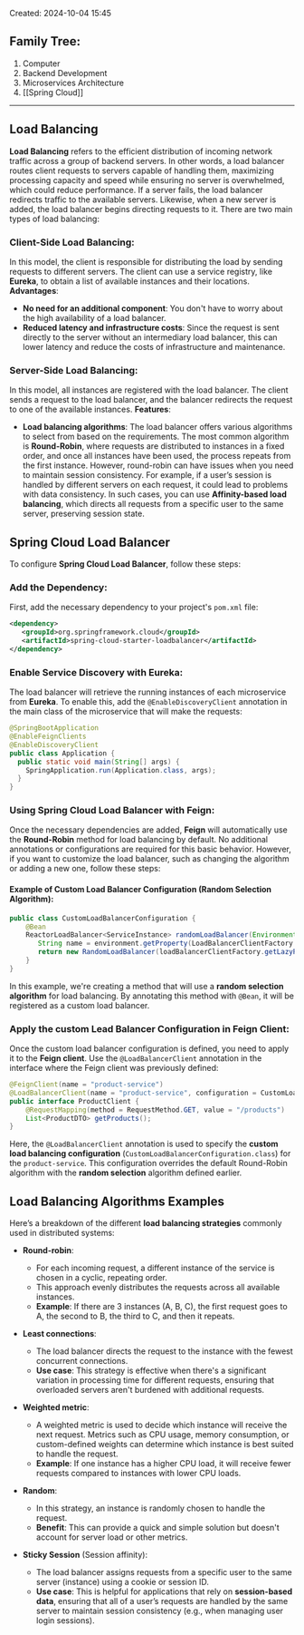 Created: 2024-10-04 15:45
## Family Tree:
1. Computer
2. Backend Development
3. Microservices Architecture
4. [[Spring Cloud]]
-- -
## Load Balancing
**Load Balancing** refers to the efficient distribution of incoming network traffic across a group of backend servers. In other words, a load balancer routes client requests to servers capable of handling them, maximizing processing capacity and speed while ensuring no server is overwhelmed, which could reduce performance.
If a server fails, the load balancer redirects traffic to the available servers. Likewise, when a new server is added, the load balancer begins directing requests to it.
There are two main types of load balancing:
### Client-Side Load Balancing:
In this model, the client is responsible for distributing the load by sending requests to different servers. The client can use a service registry, like **Eureka**, to obtain a list of available instances and their locations.
**Advantages**:
- **No need for an additional component**: You don't have to worry about the high availability of a load balancer.
- **Reduced latency and infrastructure costs**: Since the request is sent directly to the server without an intermediary load balancer, this can lower latency and reduce the costs of infrastructure and maintenance.
### Server-Side Load Balancing:
In this model, all instances are registered with the load balancer. The client sends a request to the load balancer, and the balancer redirects the request to one of the available instances.
**Features**:
- **Load balancing algorithms**: The load balancer offers various algorithms to select from based on the requirements.
The most common algorithm is **Round-Robin**, where requests are distributed to instances in a fixed order, and once all instances have been used, the process repeats from the first instance. However, round-robin can have issues when you need to maintain session consistency. For example, if a user’s session is handled by different servers on each request, it could lead to problems with data consistency.
In such cases, you can use **Affinity-based load balancing**, which directs all requests from a specific user to the same server, preserving session state.
## Spring Cloud Load Balancer
To configure **Spring Cloud Load Balancer**, follow these steps:
### Add the Dependency:
First, add the necessary dependency to your project's `pom.xml` file:
```xml
<dependency>
   <groupId>org.springframework.cloud</groupId>
   <artifactId>spring-cloud-starter-loadbalancer</artifactId>
</dependency>
```
### Enable Service Discovery with Eureka:
The load balancer will retrieve the running instances of each microservice from **Eureka**. To enable this, add the `@EnableDiscoveryClient` annotation in the main class of the microservice that will make the requests:
```java
@SpringBootApplication
@EnableFeignClients
@EnableDiscoveryClient
public class Application {
  public static void main(String[] args) {
    SpringApplication.run(Application.class, args);
  }
}
```
### Using Spring Cloud Load Balancer with Feign:
Once the necessary dependencies are added, **Feign** will automatically use the **Round-Robin** method for load balancing by default. No additional annotations or configurations are required for this basic behavior. However, if you want to customize the load balancer, such as changing the algorithm or adding a new one, follow these steps:
#### Example of Custom Load Balancer Configuration (Random Selection Algorithm):
```java
public class CustomLoadBalancerConfiguration {
    @Bean
    ReactorLoadBalancer<ServiceInstance> randomLoadBalancer(Environment environment, LoadBalancerClientFactory loadBalancerClientFactory) {
       String name = environment.getProperty(LoadBalancerClientFactory.PROPERTY_NAME);
       return new RandomLoadBalancer(loadBalancerClientFactory.getLazyProvider(name, ServiceInstanceListSupplier.class), name);
    }
}
```
In this example, we're creating a method that will use a **random selection algorithm** for load balancing. By annotating this method with `@Bean`, it will be registered as a custom load balancer.
### Apply the custom Lead Balancer Configuration in Feign Client:
Once the custom load balancer configuration is defined, you need to apply it to the **Feign client**. Use the `@LoadBalancerClient` annotation in the interface where the Feign client was previously defined:
```java
@FeignClient(name = "product-service")
@LoadBalancerClient(name = "product-service", configuration = CustomLoadBalancerConfiguration.class)
public interface ProductClient {
    @RequestMapping(method = RequestMethod.GET, value = "/products")
    List<ProductDTO> getProducts();
}
```
Here, the `@LoadBalancerClient` annotation is used to specify the **custom load balancing configuration** (`CustomLoadBalancerConfiguration.class`) for the `product-service`. This configuration overrides the default Round-Robin algorithm with the **random selection** algorithm defined earlier.
## Load Balancing Algorithms Examples
Here’s a breakdown of the different **load balancing strategies** commonly used in distributed systems:
- **Round-robin**:
    - For each incoming request, a different instance of the service is chosen in a cyclic, repeating order.
    - This approach evenly distributes the requests across all available instances.
    - **Example**: If there are 3 instances (A, B, C), the first request goes to A, the second to B, the third to C, and then it repeats.

- **Least connections**:
    - The load balancer directs the request to the instance with the fewest concurrent connections.
    - **Use case**: This strategy is effective when there's a significant variation in processing time for different requests, ensuring that overloaded servers aren't burdened with additional requests.

- **Weighted metric**:
    - A weighted metric is used to decide which instance will receive the next request. Metrics such as CPU usage, memory consumption, or custom-defined weights can determine which instance is best suited to handle the request.
    - **Example**: If one instance has a higher CPU load, it will receive fewer requests compared to instances with lower CPU loads.

- **Random**:
    - In this strategy, an instance is randomly chosen to handle the request.
    - **Benefit**: This can provide a quick and simple solution but doesn't account for server load or other metrics.

- **Sticky Session** (Session affinity):
    - The load balancer assigns requests from a specific user to the same server (instance) using a cookie or session ID.
    - **Use case**: This is helpful for applications that rely on **session-based data**, ensuring that all of a user’s requests are handled by the same server to maintain session consistency (e.g., when managing user login sessions).